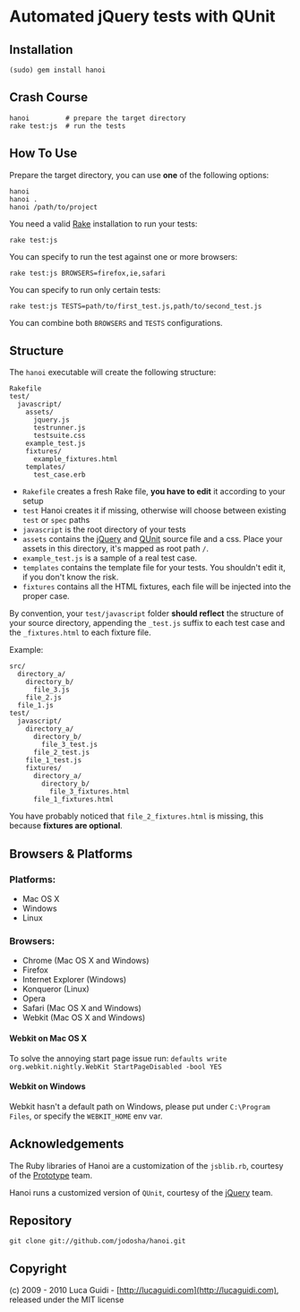 # Automated jQuery tests with QUnit

## Installation

    (sudo) gem install hanoi
  
## Crash Course

    hanoi         # prepare the target directory
    rake test:js  # run the tests

## How To Use

Prepare the target directory, you can use **one** of the following options:

    hanoi
    hanoi .
    hanoi /path/to/project

You need a valid [Rake](http://rake.rubyforge.org/) installation to run your tests:

    rake test:js

You can specify to run the test against one or more browsers:

    rake test:js BROWSERS=firefox,ie,safari

You can specify to run only certain tests:

    rake test:js TESTS=path/to/first_test.js,path/to/second_test.js

You can combine both `BROWSERS` and `TESTS` configurations.

## Structure

The `hanoi` executable will create the following structure:

    Rakefile
    test/
      javascript/
        assets/
          jquery.js
          testrunner.js
          testsuite.css
        example_test.js
        fixtures/
          example_fixtures.html
        templates/
          test_case.erb

* `Rakefile` creates a fresh Rake file, **you have to edit** it according to your setup
* `test` Hanoi creates it if missing, otherwise will choose between existing `test` or `spec` paths
* `javascript` is the root directory of your tests
* `assets` contains the [jQuery](http://jquery.com) and [QUnit](http://docs.jquery.com/QUnit) source file and a css.
  Place your assets in this directory, it's mapped as root path `/`.
* `example_test.js` is a sample of a real test case.
* `templates` contains the template file for your tests. You shouldn't edit it, if you don't know the risk.
* `fixtures` contains all the HTML fixtures, each file will be injected into the proper case.

By convention, your `test/javascript` folder **should reflect** the structure of your source directory,
appending the `_test.js` suffix to each test case and the `_fixtures.html` to each fixture file.

Example:
  
    src/
      directory_a/
        directory_b/
          file_3.js
        file_2.js
      file_1.js
    test/
      javascript/
        directory_a/
          directory_b/
            file_3_test.js
          file_2_test.js
        file_1_test.js
        fixtures/
          directory_a/
            directory_b/
              file_3_fixtures.html
          file_1_fixtures.html

You have probably noticed that `file_2_fixtures.html` is missing, this because **fixtures are optional**.

## Browsers & Platforms

### Platforms:

* Mac OS X
* Windows
* Linux

### Browsers:

* Chrome (Mac OS X and Windows)
* Firefox
* Internet Explorer (Windows)
* Konqueror (Linux)
* Opera
* Safari (Mac OS X and Windows)
* Webkit (Mac OS X and Windows)

#### Webkit on Mac OS X

To solve the annoying start page issue run: `defaults write org.webkit.nightly.WebKit StartPageDisabled -bool YES`

#### Webkit on Windows

Webkit hasn't a default path on Windows, please put under `C:\Program Files`, or specify the `WEBKIT_HOME` env var.

## Acknowledgements

The Ruby libraries of Hanoi are a customization of the `jsblib.rb`, courtesy of the [Prototype](http://prototypejs.org) team.

Hanoi runs a customized version of `QUnit`, courtesy of the [jQuery](http://jquery.com) team.

## Repository

    git clone git://github.com/jodosha/hanoi.git

## Copyright

(c) 2009 - 2010 Luca Guidi - [http://lucaguidi.com](http://lucaguidi.com), released under the MIT license
